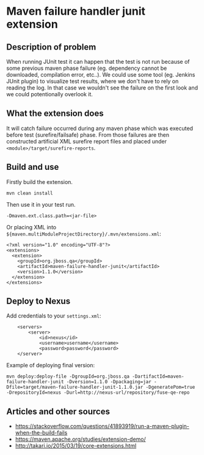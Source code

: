 # Maven failure handler junit extension
## Description of problem
When running JUnit test it can happen that the test is not run because of some previous maven phase failure (eg. dependency cannot be downloaded, compilation error, etc..). We could use some tool (eg. Jenkins JUnit plugin) to visualize test results, where we don't have to rely on reading the log. In that case we wouldn't see the failure on the first look and we could potentionally overlook it.

## What the extension does
It will catch failure occurred during any maven phase which was executed before test (surefire/failsafe) phase. From those failures are then constructed artificial XML surefire report files and placed under `<module>/target/surefire-reports`. 

## Build and use
Firstly build the extension.

    mvn clean install
Then use it in your test run.

    -Dmaven.ext.class.path=<jar-file>

Or placing XML into `${maven.multiModuleProjectDirectory}/.mvn/extensions.xml`:
```
<?xml version="1.0" encoding="UTF-8"?>
<extensions>
  <extension>
    <groupId>org.jboss.qa</groupId>
    <artifactId>maven-failure-handler-junit</artifactId>
    <version>1.1.0</version>
  </extension>
</extensions>
```

## Deploy to Nexus
Add credentials to your `settings.xml`:

```
    <servers>
        <server>   
            <id>nexus</id>   
            <username>username</username>   
            <password>password</password>      
    </server>  
```

Example of deploying final version:
```
mvn deploy:deploy-file -DgroupId=org.jboss.qa -DartifactId=maven-failure-handler-junit -Dversion=1.1.0 -Dpackaging=jar -Dfile=target/maven-failure-handler-junit-1.1.0.jar -DgeneratePom=true -DrepositoryId=nexus -Durl=http://nexus-url/repository/fuse-qe-repo
```

## Articles and other sources
* https://stackoverflow.com/questions/41893919/run-a-maven-plugin-when-the-build-fails
* https://maven.apache.org/studies/extension-demo/
* http://takari.io/2015/03/19/core-extensions.html
